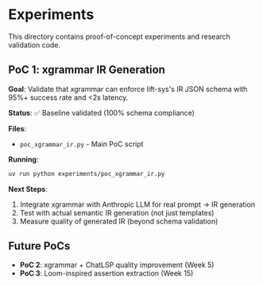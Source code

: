 # Experiments

This directory contains proof-of-concept experiments and research validation code.

## PoC 1: xgrammar IR Generation

**Goal**: Validate that xgrammar can enforce lift-sys's IR JSON schema with 95%+ success rate and <2s latency.

**Status**: ✅ Baseline validated (100% schema compliance)

**Files**:
- `poc_xgrammar_ir.py` - Main PoC script

**Running**:
```bash
uv run python experiments/poc_xgrammar_ir.py
```

**Next Steps**:
1. Integrate xgrammar with Anthropic LLM for real prompt → IR generation
2. Test with actual semantic IR generation (not just templates)
3. Measure quality of generated IR (beyond schema validation)

## Future PoCs

- **PoC 2**: xgrammar + ChatLSP quality improvement (Week 5)
- **PoC 3**: Loom-inspired assertion extraction (Week 15)
